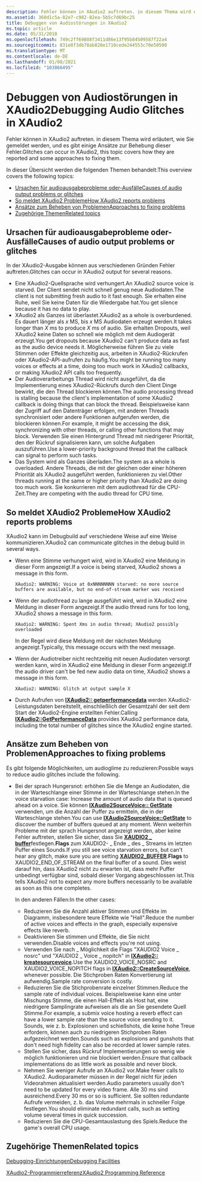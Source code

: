 ```yaml
---
description: Fehler können in XAudio2 auftreten. in diesem Thema wird erläutert, wie Sie gemeldet werden, und es gibt einige Ansätze zur Behebung dieser Fehler.
ms.assetid: 360d1c5a-82e7-c982-82ea-5b5c7d69bc25
title: Debuggen von Audiostörungen in XAudio2
ms.topic: article
ms.date: 05/31/2018
ms.openlocfilehash: 749c2ff69888f3411d86e13f95b84509587f22a4
ms.sourcegitcommit: 831e8f3db78ab820e1710cede244553c70e50500
ms.translationtype: MT
ms.contentlocale: de-DE
ms.lasthandoff: 01/08/2021
ms.locfileid: "103866495"
---
```

# <a name="debugging-audio-glitches-in-xaudio2"></a><span data-ttu-id="8d1ec-103">Debuggen von Audiostörungen in XAudio2</span><span class="sxs-lookup"><span data-stu-id="8d1ec-103">Debugging Audio Glitches in XAudio2</span></span>

<span data-ttu-id="8d1ec-104">Fehler können in XAudio2 auftreten. in diesem Thema wird erläutert, wie Sie gemeldet werden, und es gibt einige Ansätze zur Behebung dieser Fehler.</span><span class="sxs-lookup"><span data-stu-id="8d1ec-104">Glitches can occur in XAudio2, this topic covers how they are reported and some approaches to fixing them.</span></span>

<span data-ttu-id="8d1ec-105">In dieser Übersicht werden die folgenden Themen behandelt:</span><span class="sxs-lookup"><span data-stu-id="8d1ec-105">This overview covers the following topics:</span></span>

-   [<span data-ttu-id="8d1ec-106">Ursachen für audioausgabeprobleme oder-Ausfälle</span><span class="sxs-lookup"><span data-stu-id="8d1ec-106">Causes of audio output problems or glitches</span></span>](#causes-of-audio-output-problems-or-glitches)
-   [<span data-ttu-id="8d1ec-107">So meldet XAudio2 Probleme</span><span class="sxs-lookup"><span data-stu-id="8d1ec-107">How XAudio2 reports problems</span></span>](#how-xaudio2-reports-problems)
-   [<span data-ttu-id="8d1ec-108">Ansätze zum Beheben von Problemen</span><span class="sxs-lookup"><span data-stu-id="8d1ec-108">Approaches to fixing problems</span></span>](#approaches-to-fixing-problems)
-   [<span data-ttu-id="8d1ec-109">Zugehörige Themen</span><span class="sxs-lookup"><span data-stu-id="8d1ec-109">Related topics</span></span>](#related-topics)

## <a name="causes-of-audio-output-problems-or-glitches"></a><span data-ttu-id="8d1ec-110">Ursachen für audioausgabeprobleme oder-Ausfälle</span><span class="sxs-lookup"><span data-stu-id="8d1ec-110">Causes of audio output problems or glitches</span></span>

<span data-ttu-id="8d1ec-111">In der XAudio2-Ausgabe können aus verschiedenen Gründen Fehler auftreten.</span><span class="sxs-lookup"><span data-stu-id="8d1ec-111">Glitches can occur in XAudio2 output for several reasons.</span></span>

-   <span data-ttu-id="8d1ec-112">Eine XAudio2-Quellsprache wird verhungert.</span><span class="sxs-lookup"><span data-stu-id="8d1ec-112">An XAudio2 source voice is starved.</span></span> <span data-ttu-id="8d1ec-113">Der Client sendet nicht schnell genug neue Audiodaten.</span><span class="sxs-lookup"><span data-stu-id="8d1ec-113">The client is not submitting fresh audio to it fast enough.</span></span> <span data-ttu-id="8d1ec-114">Sie erhalten eine Ruhe, weil Sie keine Daten für die Wiedergabe hat.</span><span class="sxs-lookup"><span data-stu-id="8d1ec-114">You get silence because it has no data to play.</span></span>
-   <span data-ttu-id="8d1ec-115">XAudio2 als Ganzes ist überlastet.</span><span class="sxs-lookup"><span data-stu-id="8d1ec-115">XAudio2 as a whole is overburdened.</span></span> <span data-ttu-id="8d1ec-116">Es dauert länger als *x* MS, bis *x* MS Audiodaten erzeugt werden.</span><span class="sxs-lookup"><span data-stu-id="8d1ec-116">It takes longer than *X* ms to produce *X* ms of audio.</span></span> <span data-ttu-id="8d1ec-117">Sie erhalten Dropouts, weil XAudio2 keine Daten so schnell wie möglich mit dem Audiogerät erzeugt.</span><span class="sxs-lookup"><span data-stu-id="8d1ec-117">You get dropouts because XAudio2 can't produce data as fast as the audio device needs it.</span></span> <span data-ttu-id="8d1ec-118">Möglicherweise führen Sie zu viele Stimmen oder Effekte gleichzeitig aus, arbeiten in XAudio2-Rückrufen oder XAudio2-API-aufrufen zu häufig.</span><span class="sxs-lookup"><span data-stu-id="8d1ec-118">You might be running too many voices or effects at a time, doing too much work in XAudio2 callbacks, or making XAudio2 API calls too frequently.</span></span>
-   <span data-ttu-id="8d1ec-119">Der Audioverarbeitungs Thread wird nicht ausgeführt, da die Implementierung eines XAudio2-Rückrufs durch den Client Dinge bewirkt, die den Thread blockieren können.</span><span class="sxs-lookup"><span data-stu-id="8d1ec-119">The audio processing thread is stalling because the client's implementation of some XAudio2 callback is doing things that can block the thread.</span></span> <span data-ttu-id="8d1ec-120">Beispielsweise kann der Zugriff auf den Datenträger erfolgen, mit anderen Threads synchronisiert oder andere Funktionen aufgerufen werden, die blockieren können.</span><span class="sxs-lookup"><span data-stu-id="8d1ec-120">For example, it might be accessing the disk, synchronizing with other threads, or calling other functions that may block.</span></span> <span data-ttu-id="8d1ec-121">Verwenden Sie einen Hintergrund Thread mit niedrigerer Priorität, den der Rückruf signalisieren kann, um solche Aufgaben auszuführen.</span><span class="sxs-lookup"><span data-stu-id="8d1ec-121">Use a lower-priority background thread that the callback can signal to perform such tasks.</span></span>
-   <span data-ttu-id="8d1ec-122">Das System wird als Ganzes überladen.</span><span class="sxs-lookup"><span data-stu-id="8d1ec-122">The system as a whole is overloaded.</span></span> <span data-ttu-id="8d1ec-123">Andere Threads, die mit der gleichen oder einer höheren Priorität als XAudio2 ausgeführt werden, funktionieren zu viel.</span><span class="sxs-lookup"><span data-stu-id="8d1ec-123">Other threads running at the same or higher priority than XAudio2 are doing too much work.</span></span> <span data-ttu-id="8d1ec-124">Sie konkurrieren mit dem audiothread für die CPU-Zeit.</span><span class="sxs-lookup"><span data-stu-id="8d1ec-124">They are competing with the audio thread for CPU time.</span></span>

## <a name="how-xaudio2-reports-problems"></a><span data-ttu-id="8d1ec-125">So meldet XAudio2 Probleme</span><span class="sxs-lookup"><span data-stu-id="8d1ec-125">How XAudio2 reports problems</span></span>

<span data-ttu-id="8d1ec-126">XAudio2 kann im Debugbuild auf verschiedene Weise auf eine Weise kommunizieren.</span><span class="sxs-lookup"><span data-stu-id="8d1ec-126">XAudio2 can communicate glitches in the debug build in several ways.</span></span>

-   <span data-ttu-id="8d1ec-127">Wenn eine Stimme verhungert wird, wird in XAudio2 eine Meldung in dieser Form angezeigt.</span><span class="sxs-lookup"><span data-stu-id="8d1ec-127">If a voice is being starved, XAudio2 shows a message in this form.</span></span>

    ``` syntax
    XAudio2: WARNING: Voice at 0xNNNNNNNN starved: no more source buffers are available, but no end-of-stream marker was received
    ```

-   <span data-ttu-id="8d1ec-128">Wenn der audiothread zu lange ausgeführt wird, wird in XAudio2 eine Meldung in dieser Form angezeigt.</span><span class="sxs-lookup"><span data-stu-id="8d1ec-128">If the audio thread runs for too long, XAudio2 shows a message in this form.</span></span>

    ``` syntax
    XAudio2: WARNING: Spent Xms in audio thread; XAudio2 possibly overloaded
    ```

    <span data-ttu-id="8d1ec-129">In der Regel wird diese Meldung mit der nächsten Meldung angezeigt.</span><span class="sxs-lookup"><span data-stu-id="8d1ec-129">Typically, this message occurs with the next message.</span></span>

-   <span data-ttu-id="8d1ec-130">Wenn der Audiotreiber nicht rechtzeitig mit neuen Audiodaten versorgt werden kann, wird in XAudio2 eine Meldung in dieser Form angezeigt.</span><span class="sxs-lookup"><span data-stu-id="8d1ec-130">If the audio driver can't be fed new audio data on time, XAudio2 shows a message in this form.</span></span>

    ``` syntax
    XAudio2: WARNING: Glitch at output sample X
    ```

-   <span data-ttu-id="8d1ec-131">Durch Aufrufen von [**IXAudio2:: getperformancedata**](/windows/win32/api/xaudio2/nf-xaudio2-ixaudio2-getperformancedata) werden XAudio2-Leistungsdaten bereitstellt, einschließlich der Gesamtzahl der seit dem Start der XAudio2-Engine erstellten Fehler.</span><span class="sxs-lookup"><span data-stu-id="8d1ec-131">Calling [**IXAudio2::GetPerformanceData**](/windows/win32/api/xaudio2/nf-xaudio2-ixaudio2-getperformancedata) provides XAudio2 performance data, including the total number of glitches since the XAudio2 engine started.</span></span>

## <a name="approaches-to-fixing-problems"></a><span data-ttu-id="8d1ec-132">Ansätze zum Beheben von Problemen</span><span class="sxs-lookup"><span data-stu-id="8d1ec-132">Approaches to fixing problems</span></span>

<span data-ttu-id="8d1ec-133">Es gibt folgende Möglichkeiten, um audioglime zu reduzieren:</span><span class="sxs-lookup"><span data-stu-id="8d1ec-133">Possible ways to reduce audio glitches include the following.</span></span>

-   <span data-ttu-id="8d1ec-134">Bei der sprach Hungersnot: erhöhen Sie die Menge an Audiodaten, die in der Warteschlange einer Stimme in der Warteschlange stehen.</span><span class="sxs-lookup"><span data-stu-id="8d1ec-134">In the voice starvation case: Increase the amount of audio data that is queued ahead on a voice.</span></span> <span data-ttu-id="8d1ec-135">Sie können [**IXAudio2SourceVoice:: GetState**](/windows/win32/api/xaudio2/nf-xaudio2-ixaudio2sourcevoice-getstate) verwenden, um die Anzahl der Puffer zu ermitteln, die in der Warteschlange stehen.</span><span class="sxs-lookup"><span data-stu-id="8d1ec-135">You can use [**IXAudio2SourceVoice::GetState**](/windows/win32/api/xaudio2/nf-xaudio2-ixaudio2sourcevoice-getstate) to discover the number of buffers queued at any moment.</span></span> <span data-ttu-id="8d1ec-136">Wenn weiterhin Probleme mit der sprach Hungersnot angezeigt werden, aber keine Fehler auftreten, stellen Sie sicher, dass Sie [**XAUDIO2 \_ buffer**](/windows/desktop/api/xaudio2/ns-xaudio2-xaudio2_buffer)festlegen.**Flags** zum XAUDIO2- \_ Ende \_ des \_ Streams im letzten Puffer eines Sounds.</span><span class="sxs-lookup"><span data-stu-id="8d1ec-136">If you still see voice starvation errors, but can't hear any glitch, make sure you are setting [**XAUDIO2\_BUFFER**](/windows/desktop/api/xaudio2/ns-xaudio2-xaudio2_buffer).**Flags** to XAUDIO2\_END\_OF\_STREAM on the final buffer of a sound.</span></span> <span data-ttu-id="8d1ec-137">Dies weist darauf hin, dass XAudio2 nicht zu erwarten ist, dass mehr Puffer unbedingt verfügbar sind, sobald dieser Vorgang abgeschlossen ist.</span><span class="sxs-lookup"><span data-stu-id="8d1ec-137">This tells XAudio2 not to expect any more buffers necessarily to be available as soon as this one completes.</span></span>

    <span data-ttu-id="8d1ec-138">In den anderen Fällen:</span><span class="sxs-lookup"><span data-stu-id="8d1ec-138">In the other cases:</span></span>

    -   <span data-ttu-id="8d1ec-139">Reduzieren Sie die Anzahl aktiver Stimmen und Effekte im Diagramm, insbesondere teure Effekte wie "Hall".</span><span class="sxs-lookup"><span data-stu-id="8d1ec-139">Reduce the number of active voices and effects in the graph, especially expensive effects like reverb.</span></span>
    -   <span data-ttu-id="8d1ec-140">Deaktivieren Sie stimmen und Effekte, die Sie nicht verwenden.</span><span class="sxs-lookup"><span data-stu-id="8d1ec-140">Disable voices and effects you're not using.</span></span>
    -   <span data-ttu-id="8d1ec-141">Verwenden Sie nach \_ Möglichkeit die Flags "XAUDIO2 Voice \_ nosrc" und "XAUDIO2 \_ Voice \_ nopitch" in [**IXAudio2:: kreatesourcevoice**](/windows/win32/api/xaudio2/nf-xaudio2-ixaudio2-createsourcevoice).</span><span class="sxs-lookup"><span data-stu-id="8d1ec-141">Use the XAUDIO2\_VOICE\_NOSRC and XAUDIO2\_VOICE\_NOPITCH flags in [**IXAudio2::CreateSourceVoice**](/windows/win32/api/xaudio2/nf-xaudio2-ixaudio2-createsourcevoice), whenever possible.</span></span> <span data-ttu-id="8d1ec-142">Die Stichproben Raten Konvertierung ist aufwendig.</span><span class="sxs-lookup"><span data-stu-id="8d1ec-142">Sample rate conversion is costly.</span></span>
    -   <span data-ttu-id="8d1ec-143">Reduzieren Sie die Stichprobenrate einzelner Stimmen.</span><span class="sxs-lookup"><span data-stu-id="8d1ec-143">Reduce the sample rate of individual voices.</span></span> <span data-ttu-id="8d1ec-144">Beispielsweise kann eine unter Mischungs Stimme, die einen Hall-Effekt als Host hat, eine niedrigere Samplingrate aufweisen als die an Sie gesendete Quell Stimme.</span><span class="sxs-lookup"><span data-stu-id="8d1ec-144">For example, a submix voice hosting a reverb effect can have a lower sample rate than the source voice sending to it.</span></span> <span data-ttu-id="8d1ec-145">Sounds, wie z. b. Explosionen und schießshots, die keine hohe Treue erfordern, können auch zu niedrigeren Stichproben Raten aufgezeichnet werden.</span><span class="sxs-lookup"><span data-stu-id="8d1ec-145">Sounds such as explosions and gunshots that don't need high fidelity can also be recorded at lower sample rates.</span></span>
    -   <span data-ttu-id="8d1ec-146">Stellen Sie sicher, dass Rückruf Implementierungen so wenig wie möglich funktionieren und nie blockiert werden.</span><span class="sxs-lookup"><span data-stu-id="8d1ec-146">Ensure that callback implementations do as little work as possible and never block.</span></span>
    -   <span data-ttu-id="8d1ec-147">Nehmen Sie weniger Aufrufe an XAudio2 vor.</span><span class="sxs-lookup"><span data-stu-id="8d1ec-147">Make fewer calls to XAudio2.</span></span> <span data-ttu-id="8d1ec-148">Audioparameter müssen in der Regel nicht für jeden Videorahmen aktualisiert werden.</span><span class="sxs-lookup"><span data-stu-id="8d1ec-148">Audio parameters usually don't need to be updated for every video frame.</span></span> <span data-ttu-id="8d1ec-149">Alle 30 ms sind ausreichend.</span><span class="sxs-lookup"><span data-stu-id="8d1ec-149">Every 30 ms or so is sufficient.</span></span> <span data-ttu-id="8d1ec-150">Sie sollten redundante Aufrufe vermeiden, z. b. das Volume mehrmals in schneller Folge festlegen.</span><span class="sxs-lookup"><span data-stu-id="8d1ec-150">You should eliminate redundant calls, such as setting volume several times in quick succession.</span></span>
    -   <span data-ttu-id="8d1ec-151">Reduzieren Sie die CPU-Gesamtauslastung des Spiels.</span><span class="sxs-lookup"><span data-stu-id="8d1ec-151">Reduce the game's overall CPU usage.</span></span>

## <a name="related-topics"></a><span data-ttu-id="8d1ec-152">Zugehörige Themen</span><span class="sxs-lookup"><span data-stu-id="8d1ec-152">Related topics</span></span>

<dl> <dt>

[<span data-ttu-id="8d1ec-153">Debugging-Einrichtungen</span><span class="sxs-lookup"><span data-stu-id="8d1ec-153">Debugging Facilities</span></span>](debugging-facilities.md)
</dt> <dt>

[<span data-ttu-id="8d1ec-154">XAudio2-Programmierreferenz</span><span class="sxs-lookup"><span data-stu-id="8d1ec-154">XAudio2 Programming Reference</span></span>](programming-reference.md)
</dt> </dl>

 

 

